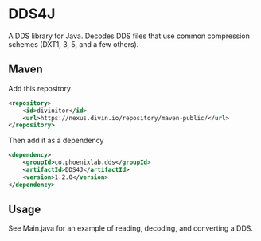# DDS4J

A DDS library for Java. Decodes DDS files that use common compression schemes (DXT1, 3, 5, and a few others).

## Maven

Add this repository

```xml
<repository>
    <id>divinitor</id>
    <url>https://nexus.divin.io/repository/maven-public/</url>
</repository>
```

Then add it as a dependency

```xml
<dependency>
    <groupId>co.phoenixlab.dds</groupId>
    <artifactId>DDS4J</artifactId>
    <version>1.2.0</version>
</dependency>
```

## Usage

See Main.java for an example of reading, decoding, and converting a DDS.
